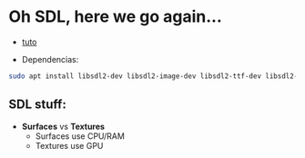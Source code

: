# Oh SDL, here we go again...

- [tuto](https://www.youtube.com/watch?v=rt6vsBupcrE)

- Dependencias:
~~~bash
sudo apt install libsdl2-dev libsdl2-image-dev libsdl2-ttf-dev libsdl2-mixer-dev
~~~


## SDL stuff:
- **Surfaces** vs **Textures**
  - Surfaces use CPU/RAM
  - Textures use GPU

